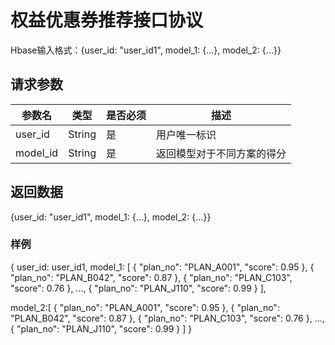 
# 权益优惠券推荐接口协议

Hbase输入格式：{user_id: "user_id1", model_1: {...}, model_2: {...}}

## 请求参数

| 参数名   | 类型    | 是否必须 | 描述                                           |
|----------|--------|----------|------------------------------------------------|
| user_id  | String | 是       | 用户唯一标识                                   |
| model_id  | String | 是       | 返回模型对于不同方案的得分                      |


## 返回数据

{user_id: "user_id1", model_1: {...}, model_2: {...}}

### 样例

{
 user_id: user_id1, 
 model_1:   [
      {
        "plan_no": "PLAN_A001",
        "score": 0.95
      },
      {
        "plan_no": "PLAN_B042",
        "score": 0.87
      },
      {
        "plan_no": "PLAN_C103",
        "score": 0.76
      },
      ...,
      {
        "plan_no": "PLAN_J110",
        "score": 0.99
      }
    ],
         
 model_2:[
      {
        "plan_no": "PLAN_A001",
        "score": 0.95
      },
      {
        "plan_no": "PLAN_B042",
        "score": 0.87
      },
      {
        "plan_no": "PLAN_C103",
        "score": 0.76
      },
      ...,
      {
        "plan_no": "PLAN_J110",
        "score": 0.99
      }
    ]
 }

